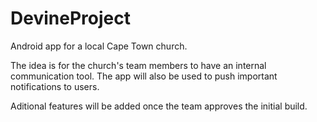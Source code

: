 # DevineProject
Android app for a local Cape Town church.

The idea is for the church's team members to have an internal communication tool.
The app will also be used to push important notifications to users.

Aditional features will be added once the team approves the initial build.
